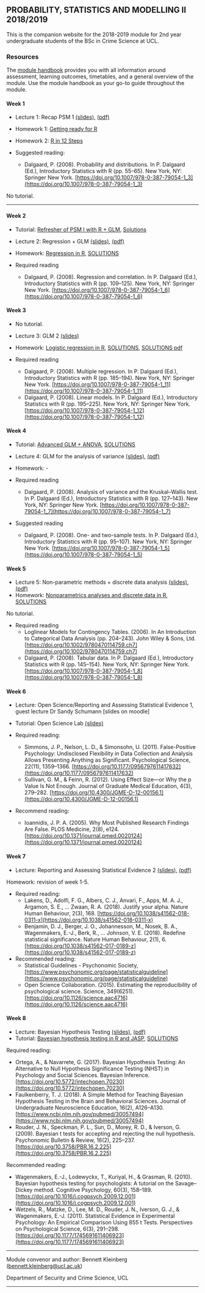 ## PROBABILITY, STATISTICS AND MODELLING II 2018/2019

This is the companion website for the 2018-2019 module for 2nd year undergraduate students of the BSc in Crime Science at UCL.


### Resources


The [module handbook](https://rawcdn.githack.com/ben-aaron188/ucl_psm2_20182019/00e4e85bfc312f722b70ec0129402dd257a560d7/psm2_SECU0013_module_outline.html) provides you with all information around assessment, learning outcomes, timetables, and a general overview of the module. Use the module handbook as your go-to guide throughout the module.


#### Week 1

- Lecture 1: Recap PSM 1 [(slides)](https://raw.githack.com/ben-aaron188/ucl_psm2_20182019/master/slides/psm2_20182019_lecture1_intro.html), [(pdf)](https://github.com/ben-aaron188/ucl_psm2_20182019/blob/master/slides/psm2_20182019_lecture1_intro.pdf) 
- Homework 1: [Getting ready for R](https://raw.githack.com/ben-aaron188/ucl_aca_20182019/master/homework/getting_ready_for_r.html)
- Homework 2: [R in 12 Steps](https://raw.githack.com/ben-aaron188/ucl_aca_20182019/master/homework/r_in_12_steps.html)

- Suggested reading:
    - Dalgaard, P. (2008). Probability and distributions. In P. Dalgaard (Ed.), Introductory Statistics with R (pp. 55–65). New York, NY: Springer New York. [https://doi.org/10.1007/978-0-387-79054-1_3](https://doi.org/10.1007/978-0-387-79054-1_3)

No tutorial.

---

#### Week 2


- Tutorial: [Refresher of PSM I with R + GLM](https://raw.githack.com/ben-aaron188/ucl_psm2_20182019/master/tutorials/tutorial1_refresher_glm.html), [Solutions](https://raw.githack.com/ben-aaron188/ucl_psm2_20182019/master/tutorials/solutions_tutorial1_refresher_glm.nb.html)

- Lecture 2: Regression + GLM [(slides)](https://raw.githack.com/ben-aaron188/ucl_psm2_20182019/master/slides/psm2_20182019_lecture2_glm1.html), [(pdf)](https://github.com/ben-aaron188/ucl_psm2_20182019/blob/master/slides/psm2_20182019_lecture1_intro.pdf)
- Homework: [Regression in R](https://raw.githack.com/ben-aaron188/ucl_psm2_20182019/master/homework/week2_regression_in_R.nb.html), [SOLUTIONS](https://raw.githack.com/ben-aaron188/ucl_psm2_20182019/master/homework/solutions_week2_regression_in_R.nb.html)

- Required reading
	- Dalgaard, P. (2008). Regression and correlation. In P. Dalgaard (Ed.), Introductory Statistics with R (pp. 109–125). New York, NY: Springer New York. [https://doi.org/10.1007/978-0-387-79054-1_6](https://doi.org/10.1007/978-0-387-79054-1_6)


#### Week 3

- No tutorial.

- Lecture 3: GLM 2 [(slides)](https://raw.githack.com/ben-aaron188/ucl_psm2_20182019/master/slides/psm2_20182019_lecture3_glm2.html)
- Homework: [Logistic regression in R](https://raw.githack.com/ben-aaron188/ucl_psm2_20182019/master/homework/week3_logistic_regression_in_R.nb.html), [SOLUTIONS](https://raw.githack.com/ben-aaron188/ucl_psm2_20182019/master/homework/solutions_week3_logistic_regression_in_R.nb.html), [SOLUTIONS pdf](https://github.com/ben-aaron188/ucl_psm2_20182019/blob/master/homework/solutions_week3_logistic_regression_in_R.pdf)

- Required reading
	- Dalgaard, P. (2008). Multiple regression. In P. Dalgaard (Ed.), Introductory Statistics with R (pp. 185–194). New York, NY: Springer New York. [https://doi.org/10.1007/978-0-387-79054-1_11](https://doi.org/10.1007/978-0-387-79054-1_11)
	- Dalgaard, P. (2008). Linear models. In P. Dalgaard (Ed.), Introductory Statistics with R (pp. 195–225). New York, NY: Springer New York. [https://doi.org/10.1007/978-0-387-79054-1_12](https://doi.org/10.1007/978-0-387-79054-1_12)


#### Week 4

- Tutorial: [Advanced GLM + ANOVA](https://raw.githack.com/ben-aaron188/ucl_psm2_20182019/master/tutorials/tutorial2_glm.nb.html), [SOLUTIONS](https://raw.githack.com/ben-aaron188/ucl_psm2_20182019/master/tutorials/solutions_tutorial2_glm.nb.html)

- Lecture 4: GLM for the analysis of variance [(slides)](https://raw.githack.com/ben-aaron188/ucl_psm2_20182019/master/slides/psm2_20182019_lecture4_anova.html), [(pdf)](https://github.com/ben-aaron188/ucl_psm2_20182019/blob/master/slides/psm2_20182019_lecture4_anova.pdf)
- Homework: -

- Required reading
  - Dalgaard, P. (2008). Analysis of variance and the Kruskal–Wallis test. In P. Dalgaard (Ed.), Introductory Statistics with R (pp. 127–143). New York, NY: Springer New York. [https://doi.org/10.1007/978-0-387-79054-1_7](https://doi.org/10.1007/978-0-387-79054-1_7)
  
- Suggested reading
  - Dalgaard, P. (2008). One- and two-sample tests. In P. Dalgaard (Ed.), Introductory Statistics with R (pp. 95–107). New York, NY: Springer New York. [https://doi.org/10.1007/978-0-387-79054-1_5](https://doi.org/10.1007/978-0-387-79054-1_5)


#### Week 5

- Lecture 5: Non-parametric methods + discrete data analysis [(slides)](https://raw.githack.com/ben-aaron188/ucl_psm2_20182019/master/slides/psm2_20182019_lecture5_nonparametric_discretedata.html), [(pdf)](https://github.com/ben-aaron188/ucl_psm2_20182019/blob/master/slides/psm2_20182019_lecture5_nonparametric_discretedata.pdf)
- Homework: [Nonparametrics analyses and discrete data in R](https://raw.githack.com/ben-aaron188/ucl_psm2_20182019/master/homework/w5_nonparametric_discrete.nb.html), [SOLUTIONS](https://raw.githack.com/ben-aaron188/ucl_aca_20182019/master/tutorials/solutions_tutorial3_textmining_in_R.nb.html)

No tutorial.

- Required reading
    - Loglinear Models for Contingency Tables. (2006). In An Introduction to Categorical Data Analysis (pp. 204–243). John Wiley & Sons, Ltd. [https://doi.org/10.1002/9780470114759.ch7](https://doi.org/10.1002/9780470114759.ch7)
    - Dalgaard, P. (2008). Tabular data. In P. Dalgaard (Ed.), Introductory Statistics with R (pp. 145–154). New York, NY: Springer New York. [https://doi.org/10.1007/978-0-387-79054-1_8](https://doi.org/10.1007/978-0-387-79054-1_8)

#### Week 6

- Lecture: Open Science/Reporting and Assessing Statistical Evidence 1, guest lecture Dr Sandy Schumann [slides on moodle]
- Tutorial: Open Science Lab [(slides)](https://raw.githack.com/ben-aaron188/ucl_psm2_20182019/master/slides/psm2_lecture6_preregistration.html)

- Required reading:
    - Simmons, J. P., Nelson, L. D., & Simonsohn, U. (2011). False-Positive Psychology: Undisclosed Flexibility in Data Collection and Analysis Allows Presenting Anything as Significant. Psychological Science, 22(11), 1359–1366. [https://doi.org/10.1177/0956797611417632](https://doi.org/10.1177/0956797611417632)
    - Sullivan, G. M., & Feinn, R. (2012). Using Effect Size—or Why the p Value Is Not Enough. Journal of Graduate Medical Education, 4(3), 279–282. [https://doi.org/10.4300/JGME-D-12-00156.1](https://doi.org/10.4300/JGME-D-12-00156.1)
- Recommend reading:
    - Ioannidis, J. P. A. (2005). Why Most Published Research Findings Are False. PLOS Medicine, 2(8), e124. [https://doi.org/10.1371/journal.pmed.0020124](https://doi.org/10.1371/journal.pmed.0020124)


#### Week 7

- Lecture: Reporting and Assessing Statistical Evidence 2 [(slides)](https://raw.githack.com/ben-aaron188/ucl_psm2_20182019/master/slides/psm2_20182019_lecture7_statisticalreporting2.html), [(pdf)](https://github.com/ben-aaron188/ucl_psm2_20182019/blob/master/slides/psm2_20182019_lecture7_statisticalreporting2.pdf)

Homework: revision of week 1-5.

- Required reading:
    - Lakens, D., Adolfi, F. G., Albers, C. J., Anvari, F., Apps, M. A. J., Argamon, S. E., … Zwaan, R. A. (2018). Justify your alpha. Nature Human Behaviour, 2(3), 168. [https://doi.org/10.1038/s41562-018-0311-x](https://doi.org/10.1038/s41562-018-0311-x)
    - Benjamin, D. J., Berger, J. O., Johannesson, M., Nosek, B. A., Wagenmakers, E.-J., Berk, R., … Johnson, V. E. (2018). Redefine statistical significance. Nature Human Behaviour, 2(1), 6. [https://doi.org/10.1038/s41562-017-0189-z](https://doi.org/10.1038/s41562-017-0189-z)
- Recommended reading:
    - Statistical Guidelines - Psychonomic Society, [https://www.psychonomic.org/page/statisticalguideline](https://www.psychonomic.org/page/statisticalguideline)
    - Open Science Collaboration. (2015). Estimating the reproducibility of psychological science. Science, 349(6251). [https://doi.org/10.1126/science.aac4716](https://doi.org/10.1126/science.aac4716)


#### Week 8

- Lecture: Bayesian Hypothesis Testing [(slides)](https://raw.githack.com/ben-aaron188/ucl_psm2_20182019/master/slides/psm2_20182019_lecture8_bayesian.html), [(pdf)]()
- Tutorial: [Bayesian hypothesis testing in R and JASP](https://raw.githack.com/ben-aaron188/ucl_psm2_20182019/master/tutorials/tutorial4_bayesianhyptesting.nb.html), [SOLUTIONS](https://raw.githack.com/ben-aaron188/ucl_psm2_20182019/master/tutorials/solutions_tutorial4_bayesianhyptesting.nb.html)

Required reading:

- Ortega, A., & Navarrete, G. (2017). Bayesian Hypothesis Testing: An Alternative to Null Hypothesis Significance Testing (NHST) in Psychology and Social Sciences. Bayesian Inference. [https://doi.org/10.5772/intechopen.70230](https://doi.org/10.5772/intechopen.70230)
- Faulkenberry, T. J. (2018). A Simple Method for Teaching Bayesian Hypothesis Testing in the Brain and Behavioral Sciences. Journal of Undergraduate Neuroscience Education, 16(2), A126–A130. [https://www.ncbi.nlm.nih.gov/pubmed/30057494](https://www.ncbi.nlm.nih.gov/pubmed/30057494)
- Rouder, J. N., Speckman, P. L., Sun, D., Morey, R. D., & Iverson, G. (2009). Bayesian t tests for accepting and rejecting the null hypothesis. Psychonomic Bulletin & Review, 16(2), 225–237. [https://doi.org/10.3758/PBR.16.2.225](https://doi.org/10.3758/PBR.16.2.225)


Recommended reading:

- Wagenmakers, E.-J., Lodewyckx, T., Kuriyal, H., & Grasman, R. (2010). Bayesian hypothesis testing for psychologists: A tutorial on the Savage–Dickey method. Cognitive Psychology, 60(3), 158–189. [https://doi.org/10.1016/j.cogpsych.2009.12.001](https://doi.org/10.1016/j.cogpsych.2009.12.001)
- Wetzels, R., Matzke, D., Lee, M. D., Rouder, J. N., Iverson, G. J., & Wagenmakers, E.-J. (2011). Statistical Evidence in Experimental Psychology: An Empirical Comparison Using 855 t Tests. Perspectives on Psychological Science, 6(3), 291–298. [https://doi.org/10.1177/1745691611406923](https://doi.org/10.1177/1745691611406923)

---

Module convenor and author: Bennett Kleinberg (bennett.kleinberg@ucl.ac.uk)

Department of Security and Crime Science, UCL

---

